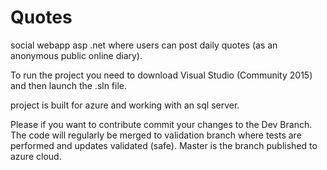 # Quotes
social webapp asp .net where users can post daily quotes (as an anonymous public online diary).

To run the project you need to download Visual Studio (Community 2015) and then launch the .sln file.

project is built for azure and working with an sql server.

Please if you want to contribute commit your changes to the Dev Branch.
The code will regularly be merged to validation branch where tests are performed and updates validated (safe).
Master is the branch published to azure cloud.
